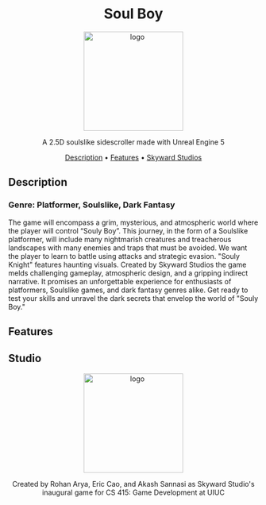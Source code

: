 <h1 align="center">Soul Boy</h1>

<p align="center"><img src="https://github.com/Zax-boop/SoulBoy/assets/54860072/3dd3a753-a2fe-45fb-bd8f-357a6e3d6f92" alt="logo" width="200px" /></p>

<p align="center"> A 2.5D soulslike sidescroller made with Unreal Engine 5</p>

<p align="center">
  <a href="#description">Description</a> •
  <a href="#features">Features</a> •
    <a href="#studio">Skyward Studios</a>

</p>

## Description

### Genre: Platformer, Soulslike, Dark Fantasy

The game will encompass a grim, mysterious, and atmospheric world where the player will control “Souly Boy”. This journey, in the form of a Soulslike platformer, will include many nightmarish creatures and treacherous landscapes with many enemies and traps that must be avoided. We want the player to learn to battle using attacks and strategic evasion. "Souly Knight" features haunting visuals. Created by Skyward Studios the game melds challenging gameplay, atmospheric design, and a gripping indirect narrative. It promises an unforgettable experience for enthusiasts of platformers, Soulslike games, and dark fantasy genres alike. Get ready to test your skills and unravel the dark secrets that envelop the world of "Souly Boy."

## Features

## Studio

<p align="center"><img src="https://github.com/Zax-boop/SoulBoy/assets/54860072/e6177d7d-9aa1-4f00-b22c-706e585340df" alt="logo" width="200px" /></p>

<div align="center">
Created by Rohan Arya, Eric Cao, and Akash Sannasi as Skyward Studio's inaugural game for CS 415: Game Development at UIUC
</div>

